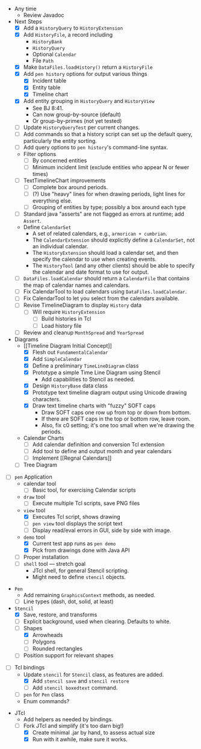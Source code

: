 - Any time
    - Review Javadoc
- Next Steps
    - [x] Add a `HistoryQuery` to `HistoryExtension`
    - [x] Add `HistoryFile`, a record including
        - `HistoryBank`
        - `HistoryQuery`
        - Optional `Calendar`
        - File `Path`
    - [x] Make `DataFiles.loadHistory()` return a  `HistoryFile`
    - [x] Add `pen history` options for output various things
        - [x] Incident table
        - [x] Entity table
        - [x] Timeline chart
    - [x] Add entity grouping in `HistoryQuery` and `HistoryView`
        - See BJ 8:41.
        - Can now group-by-source (default)
        - Or group-by-primes (not yet tested)
    - [ ] Update `HistoryQueryTest` per current changes.
    - [ ] Add commands so that a history script can set up the default query, particularly the entity sorting.
    - [ ] Add query options to `pen history`'s command-line syntax. 
    - Filter options
        - [ ] By concerned entities
        - [ ] Minimum incident limit (exclude entities who appear N or fewer times)
    - [ ] TextTimelineChart improvements
        - [ ] Complete box around periods.
        - [ ] (?) Use "heavy" lines for when drawing periods, light lines for everything else.
        - [ ] Grouping of entities by type; possibly a box around each type
    - [ ] Standard java "asserts" are not flagged as errors at runtime; add `Assert`.
    - Define `CalendarSet`
        - A set of related calendars, e.g., `armorican + cumbrian`.
        - The `CalendarExtension` should explicitly define a `CalendarSet`, not an individual calendar.
        - The `HistoryExtension` should load a calendar set, and then specify the calendar to use when creating events.
        - The `HistoryTool` (and any other clients) should be able to specify the calendar and date format to use for output.
    - [ ] `DataFiles.loadCalendar` should return a `CalendarFile` that contains the map of calendar names and calendars.
    - [ ] Fix CalendarTool to load calendars using `DataFiles.loadCalendar`.
    - [ ] Fix CalendarTool to let you select from the calendars available.
    - [ ] Revise TimelineDiagram to display `History` data
        - [ ] Will require `HistoryExtension`
            - [ ] Build histories in Tcl
            - [ ] Load history file
    - [ ] Review and cleanup `MonthSpread` and `YearSpread`
- Diagrams
    - [[Timeline Diagram Initial Concept]]
        - [x] Flesh out `FundamentalCalendar`
        - [x] Add `SimpleCalendar`
        - [x] Define a preliminary `TimeLineDiagram` class
        - [x] Prototype a simple Time Line Diagram using Stencil
            - Add capabilities to Stencil as needed.
        - [x] Design `HistoryBase` data class
        - [x] Prototype text timeline diagram output using Unicode drawing characters.
        - [x] Draw text timeline charts with "fuzzy" SOFT caps
            - Draw SOFT caps one row up from top or down from bottom.
            - If there are SOFT caps in the top or bottom row, leave room.
            - Also, fix c0 setting; it's one too small when we're drawing the periods.
    - Calendar Charts
        - [ ] Add calendar definition and conversion Tcl extension
        - [ ] Add tool to define and output month and year calendars
        - [ ] Implement [[Regnal Calendars]]
    - [ ] Tree Diagram
- [ ] `pen` Application
    -   calendar tool
        - [ ] Basic tool, for exercising Calendar scripts
    -  `draw` tool
        - [ ] Execute multiple Tcl scripts, save PNG files
    - `view` tool
        - [x] Executes Tcl script, shows drawing
        - [ ] `pen view` tool displays the script text
        - [ ] Display read/eval errors in GUI, side by side with image.
    - `demo` tool
        - [x] Current test app runs as `pen demo`
        - [x] Pick from drawings done with Java API
    - [ ] Proper installation
    - [ ] `shell` tool — stretch goal
        - JTcl shell, for general Stencil scripting.
        - Might need to define `stencil` objects.
- `Pen` 
    - Add remaining `GraphicsContext` methods, as needed.
    - [ ] Line types (dash, dot, solid, at least)
- `Stencil` 
    - [x] Save, restore, and transforms
    - [ ] Explicit background, used when clearing.  Defaults to white.
    - [ ] Shapes
        - [x] Arrowheads
        - [ ] Polygons
        - [ ] Rounded rectangles
    - [ ] Position support for relevant shapes
- [ ] Tcl bindings
    - Update `stencil` for `Stencil` class, as features are added.
        - [x] Add `stencil save` and `stencil restore`
        - [ ] Add `stencil boxedtext` command.
    - [ ] `pen` for `Pen` class 
    - Enum commands?
- JTcl
    - Add helpers as needed by bindings.
    - [ ] Fork JTcl and simplify (it's too darn big!)
        - [x] Create minimal .jar by hand, to assess actual size
        - [x] Run with it awhile, make sure it works.
